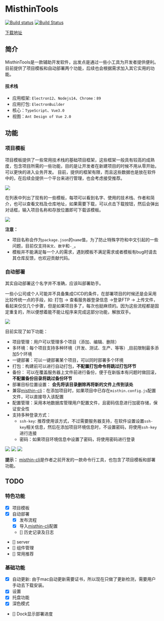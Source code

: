 # MisthinTools
[![Build status](https://ci.appveyor.com/api/projects/status/9ni4180osqa3mnfy?svg=true)](https://ci.appveyor.com/project/BWrong/misthintools)
[![Build Status](https://travis-ci.com/BWrong/misthinTools.svg?branch=main)](https://travis-ci.com/BWrong/misthinTools)

[下载地址](https://github.com/BWrong/misthinTools/releases)
## 简介
MisthinTools是一款辅助开发软件，出发点是通过一些小工具为开发者提供便利。目前提供了项目模板和自动部署两个功能，后续也会根据需求加入其它实用的功能。
#### 技术栈
- 应用框架: `Electron12`、`Nodejs14`、`Chrome：89`
- 应用打包: `ElectronBuilder`
- 核心：`TypeScript`、`Vue3.0`
- 视图：`Ant Design of Vue 2.0`
## 功能
### 项目模板
项目模板提供了一些常用技术栈的基础项目框架，这些框架一般具有较高的成熟度，包含项目所需的一些功能，目的是让开发者在新建项目的时候不用从零开始，可以更快的进入业务开发。
目前，提供的框架有限，而且这些数据也是放在软件中的，在后续会提供一个平台来进行管理，也会考虑接受推荐。

![](https://gitee.com/letwrong/Picture/raw/master/20210129144247.png)

在列表中列出了现有的一些模板，每项可以看到名字、使用的技术栈、作者和简介，也可以查看文档及仓库地址，如果需要下载，可以点击下载按钮，然后会弹出对话框，输入项目名称和存放位置即可下载该模板。

![](https://gitee.com/letwrong/Picture/raw/master/20210129145056.png)

**注意：**
- 项目名称会作为`package.json`的`name`值，为了防止特殊字符和中文引起的一些问题，目前仅支持`英文`、`数字`和`-_`。
- 模板并不能满足每一个人的需求，遇到模板不满足需求或者模板有bug时请去其仓库反馈，也欢迎贡献代码。

### 自动部署
其实自动部署这个名字并不准确，应该叫部署助手。

一些小公司或个人可能并不具备集成CICD的条件，在部署项目的时候还是会采用比较传统一点的手段，如: 打包 -> 查看服务器登录信息 ->登录FTP -> 上传文件，看起来仅仅几个步骤，但是如果项目多了，每次也挺麻烦的。因为这些流程都是固定重复的，所以便想着能不能让程序来完成这部分功能，解放双手。

![](https://gitee.com/letwrong/Picture/raw/master/20210129152918.png)

目前实现了如下功能：
- 项目管理：用户可以管理多个项目（添加、编辑、删除）
- 多环境：每个项目支持多种环境（开发、测试、生产、等等）,目前限制最多添加5个环境
- 一键部署：可以一键部署某个项目，可以同时部署多个环境
- 打包：构建前可以进行自动打包，**不配置打包命令将跳过打包环节**
- 备份： 可以在覆盖服务器上文件前进行备份，便于在新版本有问题时做回滚，**不配置备份目录将跳过备份环节**
- 部署目标位置设置： **会先将该目录删除再将新的文件上传到该处**
- 兼容[misthin-cli](https://www.npmjs.com/package/misthin-cli)：在添加项目时，如果项目中已存在`misthin.config.js`配置文件，可以直接导入该配置
- 配置管理：采用本地数据库管理用户配置文件，且密码信息进行加密存储，保证安全性
- 支持多种登录方式：
  - `ssh-key`: 推荐使用该方式，不过需要服务器支持，在软件设置设置`ssh-key`相关信息，然后在添加项目环境信息时，不设置密码，将使用`ssh-key`进行连接
  - 密码：如果项目环境信息中设置了密码，将使用密码进行登录

![](https://gitee.com/letwrong/Picture/raw/master/20210129152847.png)
![](https://gitee.com/letwrong/Picture/raw/master/20210129153008.png)
![](https://gitee.com/letwrong/Picture/raw/master/20210129225541.png)

**提示：** [misthin-cli](https://www.npmjs.com/package/misthin-cli)是作者之前开发的一款命令行工具，也包含了项目模板和部署功能。

## TODO
### 特色功能
- [x] 项目模板
- [x] 自动部署
  - [x] 发布流程
  - [x] 导入[misthin-cli](https://www.npmjs.com/package/misthin-cli)配置
  - [] 历史记录及日志
- [] server
- [] 组件管理
- [] 常用推荐
### 基础功能
- [x] 自动更新: 由于mac自动更新需要证书，所以现在只做了更新检测，需要用户手动去下载安装。
- [x] 设置
- [x] 托盘功能
- [x] 深色模式
- [] Dock显示部署进度
